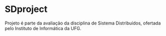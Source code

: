 # SDproject
Projeto é parte da avaliação da disciplina de Sistema Distribuídos, ofertada pelo Instituto de Informática da UFG.
